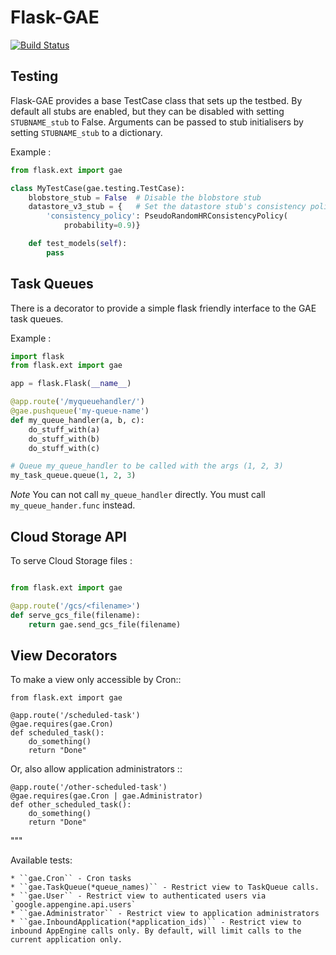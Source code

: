 Flask-GAE
=========

[![Build Status](https://travis-ci.org/xlevus/flask-gae.svg)](https://travis-ci.org/xlevus/flask-gae)


Testing
-------

Flask-GAE provides a base TestCase class that sets up the testbed. By default all
stubs are enabled, but they can be disabled with setting `STUBNAME_stub` to False.
Arguments can be passed to stub initialisers by setting `STUBNAME_stub` to a dictionary.

Example :

```python
from flask.ext import gae

class MyTestCase(gae.testing.TestCase):
    blobstore_stub = False  # Disable the blobstore stub
    datastore_v3_stub = {   # Set the datastore stub's consistency policy
        'consistency_policy': PseudoRandomHRConsistencyPolicy(
            probability=0.9)}

    def test_models(self):
        pass
```


Task Queues
-----------

There is a decorator to provide a simple flask friendly interface to the GAE task queues.

Example :

```python
import flask
from flask.ext import gae

app = flask.Flask(__name__)

@app.route('/myqueuehandler/')
@gae.pushqueue('my-queue-name')
def my_queue_handler(a, b, c):
    do_stuff_with(a)
    do_stuff_with(b)
    do_stuff_with(c)

# Queue my_queue_handler to be called with the args (1, 2, 3)
my_task_queue.queue(1, 2, 3)  
```

*Note* You can not call `my_queue_handler` directly. You must call `my_queue_hander.func` instead.


Cloud Storage API
-----------------

To serve Cloud Storage files :

```python

from flask.ext import gae

@app.route('/gcs/<filename>')
def serve_gcs_file(filename):
    return gae.send_gcs_file(filename)

```

View Decorators
---------------

To make a view only accessible by Cron::

    from flask.ext import gae

    @app.route('/scheduled-task')
    @gae.requires(gae.Cron)
    def scheduled_task():
        do_something()
        return "Done"

Or, also allow application administrators ::

    @app.route('/other-scheduled-task')
    @gae.requires(gae.Cron | gae.Administrator)
    def other_scheduled_task():
        do_something()
        return "Done"

"""

Available tests:

    * ``gae.Cron`` - Cron tasks
    * ``gae.TaskQueue(*queue_names)`` - Restrict view to TaskQueue calls.
    * ``gae.User`` - Restrict view to authenticated users via `google.appengine.api.users`
    * ``gae.Administrator`` - Restrict view to application administrators
    * ``gae.InboundApplication(*application_ids)`` - Restrict view to inbound AppEngine calls only. By default, will limit calls to the current application only.

